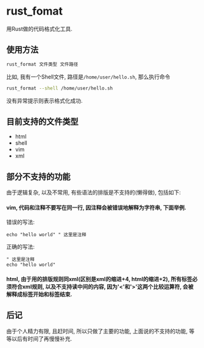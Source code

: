 # rust_fomat
用Rust做的代码格式化工具.

## 使用方法

```bash
rust_format 文件类型 文件路径
```

比如, 我有一个Shell文件, 路径是`/home/user/hello.sh`, 那么执行命令
```bash
rust_format --shell /home/user/hello.sh
```

没有异常提示则表示格式化成功.

## 目前支持的文件类型

- html
- shell
- vim
- xml

## 部分不支持的功能

由于逻辑复杂, 以及不常用, 有些语法的排版是不支持的(懒得做), 包括如下:

#### vim, 代码和注释不要写在同一行, 因注释会被错误地解释为字符串, 下面举例.

错误的写法:
```vim
echo "hello world" " 这里是注释
```

正确的写法:
```vim
" 这里是注释
echo "hello world"
```

#### html, 由于用的排版规则同xml(区别是xml的缩进+4, html的缩进+2), 所有标签必须符合xml规则, 以及不支持读<script></script>中间的内容, 因为'<'和'>'这两个比较运算符, 会被解释成标签开始和标签结束.

## 后记

由于个人精力有限, 且赶时间, 所以只做了主要的功能, 上面说的不支持的功能, 等等以后有时间了再慢慢补充.


